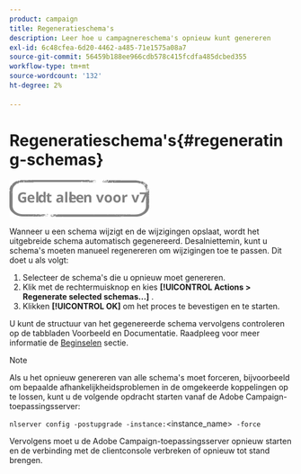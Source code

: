 ```yaml
---
product: campaign
title: Regeneratieschema's
description: Leer hoe u campagnereschema's opnieuw kunt genereren
exl-id: 6c48cfea-6d20-4462-a485-71e1575a08a7
source-git-commit: 56459b188ee966cdb578c415fcdfa485dcbed355
workflow-type: tm+mt
source-wordcount: '132'
ht-degree: 2%

---
```


# Regeneratieschema&#39;s{#regenerating-schemas}

![](../../assets/v7-only.svg)

Wanneer u een schema wijzigt en de wijzigingen opslaat, wordt het uitgebreide schema automatisch gegenereerd. Desalniettemin, kunt u schema&#39;s moeten manueel regenereren om wijzigingen toe te passen. Dit doet u als volgt:

1. Selecteer de schema&#39;s die u opnieuw moet genereren.
1. Klik met de rechtermuisknop en kies **[!UICONTROL Actions > Regenerate selected schemas...]** .
1. Klikken **[!UICONTROL OK]** om het proces te bevestigen en te starten.

U kunt de structuur van het gegenereerde schema vervolgens controleren op de tabbladen Voorbeeld en Documentatie. Raadpleeg voor meer informatie de [Beginselen](../../configuration/using/data-schemas.md#principles) sectie.

>[!NOTE]
>
>Als u het opnieuw genereren van alle schema&#39;s moet forceren, bijvoorbeeld om bepaalde afhankelijkheidsproblemen in de omgekeerde koppelingen op te lossen, kunt u de volgende opdracht starten vanaf de Adobe Campaign-toepassingsserver:
>
> `nlserver config -postupgrade -instance:`&lt;instance_name>` -force`
>
>Vervolgens moet u de Adobe Campaign-toepassingsserver opnieuw starten en de verbinding met de clientconsole verbreken of opnieuw tot stand brengen.
